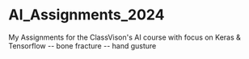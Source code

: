 # AI_Assignments_2024
My Assignments for the ClassVison's AI course with focus on Keras &amp; Tensorflow 
-- bone fracture 
-- hand gusture
